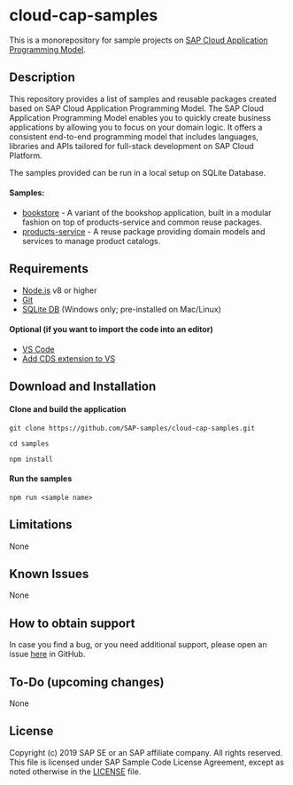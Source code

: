 # cloud-cap-samples

This is a monorepository for sample projects on [SAP Cloud Application Programming Model](https://help.sap.com/viewer/65de2977205c403bbc107264b8eccf4b/Cloud/en-US/00823f91779d4d42aa29a498e0535cdf.html?q=cloud%20application%20programming%20model).

## Description

This repository provides a list of samples and reusable packages created based on SAP Cloud Application Programming Model.
The SAP Cloud Application Programming Model enables you to quickly create business applications by allowing you to focus on your domain logic. It offers a consistent end-to-end programming model that includes languages, libraries and APIs tailored for full-stack development on SAP Cloud Platform.

The samples provided can be run in a local setup on SQLite Database. 

#### Samples:
* [bookstore](./packages/bookstore) - A variant of the bookshop application, built in a modular fashion on top of products-service and common reuse packages.
* [products-service](./packages/products-service) - A reuse package providing domain models and services to manage product catalogs.

## Requirements
* [Node.js](https://nodejs.org/en/) v8 or higher
* [Git](https://git-scm.com) 
* [SQLite DB](https://www.sqlite.org/download.html) (Windows only; pre-installed on Mac/Linux)

#### Optional (if you want to import the code into an editor)
* [VS Code](https://code.visualstudio.com) 
* [Add CDS extension to VS](https://help.sap.com/viewer/65de2977205c403bbc107264b8eccf4b/Cloud/en-US/be944d6d51f343f6b3f53c29c44ff00a.html)

## Download and Installation

#### Clone and build the application
`git clone https://github.com/SAP-samples/cloud-cap-samples.git`

`cd samples`

`npm install`

#### Run the samples

`npm run <sample name>`


## Limitations

None

## Known Issues

None 

## How to obtain support

In case you find a bug, or you need additional support, please open an issue [here](https://github.com/SAP-samples/cloud-cap-samples/issues/new) in GitHub.

## To-Do (upcoming changes)

None

## License

Copyright (c) 2019 SAP SE or an SAP affiliate company. All rights reserved. This file is licensed under SAP Sample Code License Agreement, except as noted otherwise in the [LICENSE](/LICENSE) file.

